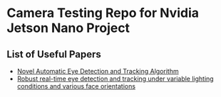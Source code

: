 # Camera Testing Repo for Nvidia Jetson Nano Project
## List of Useful Papers
- [Novel Automatic Eye Detection and Tracking Algorithm](https://pdf.sciencedirectassets.com/271471/1-s2.0-S0143816614X00126/1-s2.0-S0143816614002644/main.pdf?X-Amz-Security-Token=IQoJb3JpZ2luX2VjEJ%2F%2F%2F%2F%2F%2F%2F%2F%2F%2F%2FwEaCXVzLWVhc3QtMSJHMEUCIQDhLCSALh42fxFimowhfBeADmr0c7nC%2FJ7HzMcNvDZQpAIgOfRnRVdpV9P%2F6bF6o62AP6GRizwwdwg%2ByAHh9aNOjwgqtAMIOBADGgwwNTkwMDM1NDY4NjUiDPd85fMXALYawrKceiqRA1ZSCZVaPqrCwHaC%2BrFW4SkoW5NzJmLUs%2BElM0canjVVZnXdItrN5fbZMUU8crBEHhyWL2%2FRVsqAnfIuxXs%2B1raGlYoDpTUshNxINn7mqOvsTprfPKH8vdtnbuMluSgq90U8fEjktILj5uNHlY6AVDNQjKz06ReJNLyf7OqlaEFwC700w4xnTFpyQ5AIOndxwiQE54tLasRykc3y3gl9E1bZN9wCfNIcwd%2B1zK1sOunNNl7JHFfis5Z3Zh2eIYPnLmMBCGASOacKT2S5PAoJmWudx2PPlJrzB643pLg6rNxTfY2prRdpX%2BpqOEuDcW7%2FL72ZKZK2tZJV7PPaB9PfQWRLUC69j1hoQxy4Kd86KvT8TmW%2Fdzpkl5UdUdd9ghZMNxPwJrxjso6zQ3CpdgUpWuk4t7ih73wzC7KtU2izls9NP3JQfgIOoJAUI%2BuitjARvszP5LoAeMUDZ%2FHM%2Bx893nAX7zuG8aM8ArFCFG6Y13uEWJkU8NMd2lYupwCC%2BEsCFCOz6ixzyz21hQPfG4qdbDFSMOfDhoUGOusBcwRjcax1nB%2BtC2lOCYrqdhbRVHEN4OdIoiZ6ipweI0yA0hR%2FA5395jLCAXBqz97dxFKVPlkoYYd7%2F4ie27W637DJjsLFTYsDIMBiHeHeB73Wpo5OOFGtFyMP%2BsRnZaG0lw7OxxdLRLilKLeBGkTBrEzmEWKnwFg2W%2FqZA%2FhM0ufp8mmOq7T3vsip5cnB9zHrN1cDlCY45NmxTVrouIeYcTbAOmuIXvwqL8pHl02GgFuuuJSysRrvGSM7nGKfQUSO05%2Fm2W8LzElpxT3g%2BQ9lB7c6pvpIITvQhX5j6FGa3BhfBPSEKeXtCVtX%2Fg%3D%3D&X-Amz-Algorithm=AWS4-HMAC-SHA256&X-Amz-Date=20210516T232002Z&X-Amz-SignedHeaders=host&X-Amz-Expires=300&X-Amz-Credential=ASIAQ3PHCVTY6K3QOYXN%2F20210516%2Fus-east-1%2Fs3%2Faws4_request&X-Amz-Signature=a858009477900e194a2dbc8c5758c620a4acc493aa751806d644343c0fa2c321&hash=d94f6db89531711eb7b250cad3babcd7eb98d0ea9783bb7d852acb5731af70d2&host=68042c943591013ac2b2430a89b270f6af2c76d8dfd086a07176afe7c76c2c61&pii=S0143816614002644&tid=spdf-8a8c8bd1-835c-4b73-b307-167da0c8a162&sid=38d0075a4b7fc143347ac8d77b049a9991cbgxrqa&type=client)
- [Robust real-time eye detection and tracking under variable lighting conditions and various face orientations](https://www.sciencedirect.com/science/article/pii/S1077314204001158?casa_token=A3B0BmvuHHIAAAAA:9KN59lN3yL3wZ8dukZ8459uQce5VVCLwoy7uz7zvUC3-WD34DKMF64xfKc1AXIKZpf3-Vq2X)
